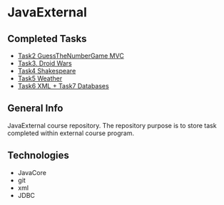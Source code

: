 # JavaExternal


## Completed Tasks
* [Task2 GuessTheNumberGame MVC](https://github.com/keynod/JavaExternal/tree/master/GuessTheNumber)
* [Task3. Droid Wars](https://github.com/keynod/JavaExternal/tree/master/DroidWars)
* [Task4 Shakespeare](https://github.com/keynod/JavaExternal/tree/master/Shakespeare)
* [Task5 Weather](https://github.com/keynod/JavaExternal/tree/master/Weather)
* [Task6 XML + Task7 Databases](https://github.com/keynod/JavaExternal/tree/master/Computers)

## General Info
JavaExternal course repository. 
The repository purpose is to store task completed within external course program. 

## Technologies
* JavaCore 
* git
* xml 
* JDBC

